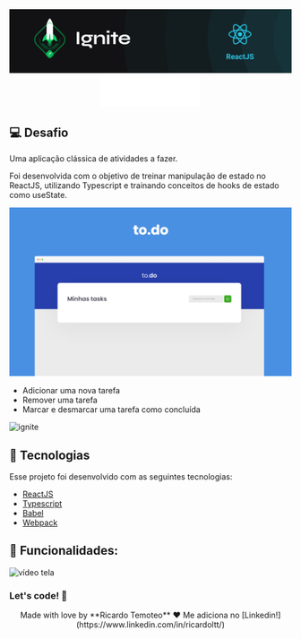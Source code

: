 <img alt="ignite" src="./.github/image-back.png" />

<div align="center">
<img src="./.github/logo.svg" alt="to.do"/>
</div>

## 💻 Desafio

Uma aplicação clássica de atividades a fazer.

Foi desenvolvida com o objetivo de treinar manipulação de estado no ReactJS, utilizando Typescript e trainando conceitos de hooks de estado como useState.

<img alt="ignite" src="./.github/1.jpeg" />

- Adicionar uma nova tarefa
- Remover uma tarefa
- Marcar e desmarcar uma tarefa como concluída

<img alt="ignite" src="./.github/gif-site.jpeg" />

## 🚀 Tecnologias

Esse projeto foi desenvolvido com as seguintes tecnologias:

- [ReactJS](https://pt-br.reactjs.org/)
- [Typescript](https://www.typescriptlang.org/)
- [Babel](https://babeljs.io/)
- [Webpack](https://webpack.js.org/)

## 🔖 Funcionalidades:

![vídeo tela](https://github.com/ricardoltt/ignite-desafio01/blob/main/.github/gif-site.gif)

### Let's code! 🚀

<div align="center">Made with love by **Ricardo Temoteo** ❤️ Me adiciona no [Linkedin!](https://www.linkedin.com/in/ricardoltt/)